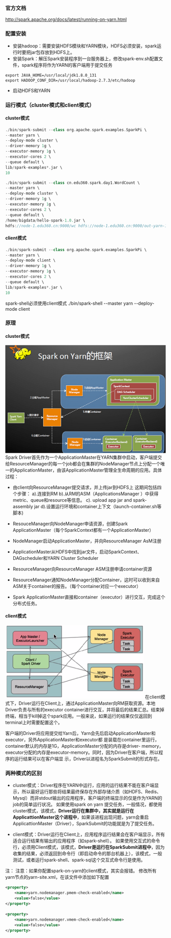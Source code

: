 ### 官方文档
http://spark.apache.org/docs/latest/running-on-yarn.html
### 配置安装
- 安装hadoop：需要安装HDFS模块和YARN模块，HDFS必须安装，spark运行时要把jar包存放到HDFS上。
- 安装Spark：解压Spark安装程序到一台服务器上，修改spark-env.sh配置文件，spark程序将作为YARN的客户端用于提交任务
```shell
export JAVA_HOME=/usr/local/jdk1.8.0_131
export HADOOP_CONF_DIR=/usr/local/hadoop-2.7.3/etc/hadoop
```
- 启动HDFS和YARN
### 运行模式（cluster模式和client模式）
#### cluster模式
```scala
./bin/spark-submit --class org.apache.spark.examples.SparkPi \
--master yarn \
--deploy-mode cluster \
--driver-memory 1g \
--executor-memory 1g \
--executor-cores 2 \
--queue default \
lib/spark-examples*.jar \
10
```

```scala
./bin/spark-submit --class cn.edu360.spark.day1.WordCount \
--master yarn \
--deploy-mode cluster \
--driver-memory 1g \
--executor-memory 1g \
--executor-cores 2 \
--queue default \
/home/bigdata/hello-spark-1.0.jar \
hdfs://node-1.edu360.cn:9000/wc hdfs://node-1.edu360.cn:9000/out-yarn-1
```

#### client模式
```scala
./bin/spark-submit --class org.apache.spark.examples.SparkPi \
--master yarn \
--deploy-mode client \
--driver-memory 1g \
--executor-memory 1g \
--executor-cores 2 \
--queue default \
lib/spark-examples*.jar \
10
```

spark-shell必须使用client模式
./bin/spark-shell --master yarn --deploy-mode client

### 原理
#### cluster模式
 ![](https://github.com/lijingxiao/spark/blob/master/%E5%85%A5%E9%97%A8/spark-on-yarn-cluster.png)
 Spark Driver首先作为一个ApplicationMaster在YARN集群中启动，客户端提交给ResourceManager的每一个job都会在集群的NodeManager节点上分配一个唯一的ApplicationMaster，由该ApplicationMaster管理全生命周期的应用。具体过程：
- 由client向ResourceManager提交请求，并上传jar到HDFS上
这期间包括四个步骤：
a).连接到RM
b).从RM的ASM（ApplicationsManager ）中获得metric、queue和resource等信息。
c). upload app jar and spark-assembly jar
d).设置运行环境和container上下文（launch-container.sh等脚本)

- ResouceManager向NodeManager申请资源，创建Spark ApplicationMaster（每个SparkContext都有一个ApplicationMaster）
- NodeManager启动ApplicationMaster，并向ResourceManager AsM注册
- ApplicationMaster从HDFS中找到jar文件，启动SparkContext、DAGscheduler和YARN Cluster Scheduler
- ResourceManager向ResourceManager ASM注册申请container资源
- ResourceManager通知NodeManager分配Container，这时可以收到来自ASM关于container的报告。（每个container对应一个executor）
- Spark ApplicationMaster直接和container（executor）进行交互，完成这个分布式任务。
#### client模式
 ![](https://github.com/lijingxiao/spark/blob/master/%E5%85%A5%E9%97%A8/spark-on-yarn-client.png)
 在client模式下，Driver运行在Client上，通过ApplicationMaster向RM获取资源。本地Driver负责与所有的executor container进行交互，并将最后的结果汇总。结束掉终端，相当于kill掉这个spark应用。一般来说，如果运行的结果仅仅返回到terminal上时需要配置这个。

客户端的Driver将应用提交给Yarn后，Yarn会先后启动ApplicationMaster和executor，另外ApplicationMaster和executor都 是装载在container里运行，container默认的内存是1G，ApplicationMaster分配的内存是driver- memory，executor分配的内存是executor-memory。同时，因为Driver在客户端，所以程序的运行结果可以在客户端显 示，Driver以进程名为SparkSubmit的形式存在。

### 两种模式的区别
- cluster模式：Driver程序在YARN中运行，应用的运行结果不能在客户端显示，所以最好运行那些将结果最终保存在外部存储介质（如HDFS、Redis、Mysql）而非stdout输出的应用程序，客户端的终端显示的仅是作为YARN的job的简单运行状况。
如果使用spark on yarn 提交任务，一般情况，都使用cluster模式，该模式，**Driver运行在集群中，其实就是运行在ApplicattionMaster这个进程中**，如果该进程出现问题，yarn会重启ApplicattionMaster（Driver），SparkSubmit的功能就是为了提交任务。

- client模式：Driver运行在Client上，应用程序运行结果会在客户端显示，所有适合运行结果有输出的应用程序（如spark-shell）。
如果使用交互式的命令行，必须用Client模式，该模式，**Driver是运行在SparkSubmit进程中**，因为收集的结果，必须返回到命令行（即启动命令的那台机器上），该模式，一般测试，或者运行spark-shell、spark-sql这个交互式命令行是使用。

注：
注意：如果你配置spark-on-yarn的client模式，其实会报错。
修改所有yarn节点的yarn-site.xml，在该文件中添加如下配置
```xml
<property>
    <name>yarn.nodemanager.pmem-check-enabled</name>
    <value>false</value>
</property>

<property>
    <name>yarn.nodemanager.vmem-check-enabled</name>
    <value>false</value>
</property>
```


